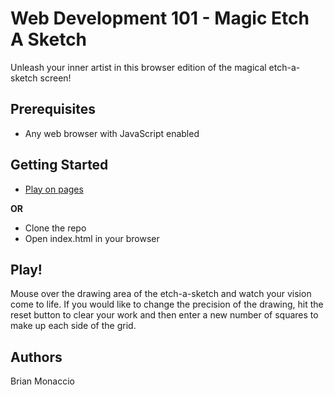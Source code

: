 # Web Development 101 - Magic Etch A Sketch
Unleash your inner artist in this browser edition of the magical etch-a-sketch screen!
## Prerequisites
- Any web browser with JavaScript enabled
## Getting Started
- [Play on pages](https://learnsometing.github.io/etchASketch/)

**OR**
- Clone the repo
- Open index.html in your browser
## Play!
Mouse over the drawing area of the etch-a-sketch and watch your vision come to life. If you would like
to change the precision of the drawing, hit the reset button to clear your work and then enter a new 
number of squares to make up each side of the grid.

## Authors
Brian Monaccio
